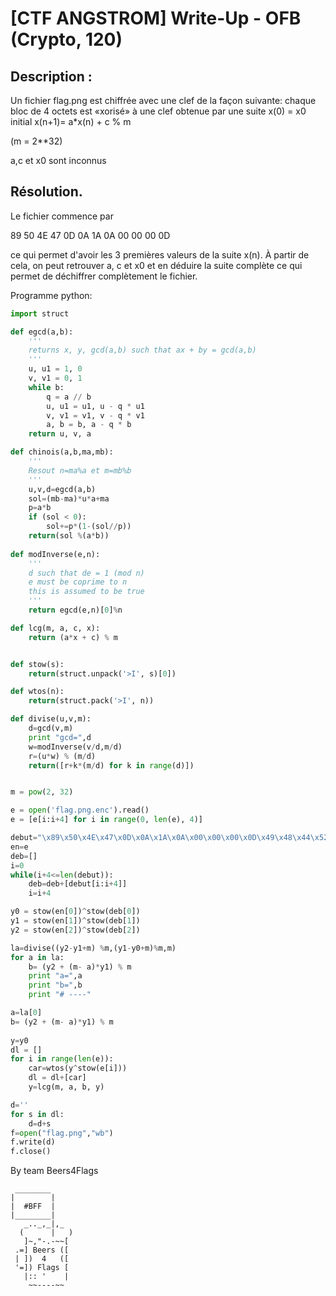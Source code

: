 # [CTF ANGSTROM] Write-Up - OFB (Crypto, 120)

## Description :
Un fichier flag.png est chiffrée avec une clef de la façon suivante: chaque bloc de 4 octets est «xorisé» à une clef obtenue par une suite
x(0) = x0 initial
x(n+1)= a*x(n) + c % m

(m = 2**32)

a,c et x0 sont inconnus


## Résolution.

Le fichier commence par

89 50 4E 47  0D 0A 1A 0A  00 00 00 0D

ce qui permet d'avoir les 3 premières valeurs de la suite x(n). À partir de cela, on peut retrouver a, c et x0 et en déduire la suite complète ce qui permet de déchiffrer complètement le fichier.

Programme python:

```PYTHON
import struct

def egcd(a,b):
    '''
    returns x, y, gcd(a,b) such that ax + by = gcd(a,b)
    '''
    u, u1 = 1, 0
    v, v1 = 0, 1
    while b:
        q = a // b
        u, u1 = u1, u - q * u1
        v, v1 = v1, v - q * v1
        a, b = b, a - q * b
    return u, v, a

def chinois(a,b,ma,mb):
    '''
    Resout n=ma%a et m=mb%b
    '''
    u,v,d=egcd(a,b)
    sol=(mb-ma)*u*a+ma
    p=a*b
    if (sol < 0):
        sol+=p*(1-(sol//p))
    return(sol %(a*b))
    
def modInverse(e,n):
    '''
    d such that de = 1 (mod n)
    e must be coprime to n
    this is assumed to be true
    '''
    return egcd(e,n)[0]%n

def lcg(m, a, c, x):
	return (a*x + c) % m


def stow(s):
    return(struct.unpack('>I', s)[0])

def wtos(n):
    return(struct.pack('>I', n))

def divise(u,v,m):
    d=gcd(v,m)
    print "gcd=",d
    w=modInverse(v/d,m/d)
    r=(u*w) % (m/d)
    return([r+k*(m/d) for k in range(d)])


m = pow(2, 32)

e = open('flag.png.enc').read()
e = [e[i:i+4] for i in range(0, len(e), 4)]

debut="\x89\x50\x4E\x47\x0D\x0A\x1A\x0A\x00\x00\x00\x0D\x49\x48\x44\x52"
en=e
deb=[]
i=0
while(i+4<=len(debut)):
    deb=deb+[debut[i:i+4]]
    i=i+4

y0 = stow(en[0])^stow(deb[0])
y1 = stow(en[1])^stow(deb[1])
y2 = stow(en[2])^stow(deb[2])

la=divise((y2-y1+m) %m,(y1-y0+m)%m,m)
for a in la:
    b= (y2 + (m- a)*y1) % m
    print "a=",a
    print "b=",b
    print "# ----"

a=la[0]    
b= (y2 + (m- a)*y1) % m
    
y=y0
dl = []
for i in range(len(e)):
    car=wtos(y^stow(e[i]))
    dl = dl+[car]
    y=lcg(m, a, b, y)

d=''
for s in dl:
    d=d+s
f=open("flag.png","wb")
f.write(d)
f.close()
```




By team Beers4Flags


```
 ________
|        |
|  #BFF  |
|________|
   _.._,_|,_
  (      |   )
   ]~,"-.-~~[
 .=] Beers ([
 | ])  4   ([
 '=]) Flags [
   |:: '    |
    ~~----~~
```
